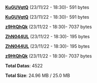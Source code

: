 [**KuGUVqtQ**](/data/KuGUVqtQ.txt) (23/11/22 - 18:30)- 591 bytes

[**KuGUVqtQ**](/data/KuGUVqtQ.txt) (23/11/22 - 18:30)- 591 bytes

[**z9HtQhQk**](/data/z9HtQhQk.txt) (23/11/22 - 18:30)- 7037 bytes

[**ZhN044UL**](/data/ZhN044UL.txt) (23/11/22 - 18:30)- 195 bytes

[**ZhN044UL**](/data/ZhN044UL.txt) (23/11/22 - 18:30)- 195 bytes

[**z9HtQhQk**](/data/z9HtQhQk.txt) (23/11/22 - 18:30)- 7037 bytes

**Total Datas**: 4522

**Total Size**: 24.96 MB / 25.0 MB